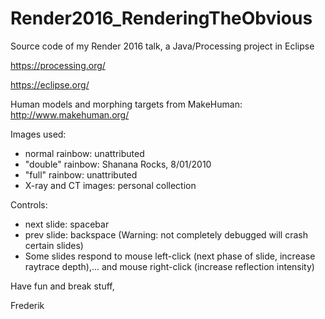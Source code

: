# Render2016_RenderingTheObvious
Source code of my Render 2016 talk, a Java/Processing project in Eclipse 

https://processing.org/

https://eclipse.org/

Human models and morphing targets from MakeHuman: http://www.makehuman.org/

Images used:
* normal rainbow: unattributed
* "double" rainbow: Shanana Rocks, 8/01/2010
* "full" rainbow: unattributed
* X-ray and CT images: personal collection
 

Controls:
* next slide: spacebar
* prev slide: backspace (Warning: not completely debugged will crash certain slides)
* Some slides respond to mouse left-click (next phase of slide, increase raytrace depth),... and mouse right-click (increase reflection intensity)

Have fun and break stuff,

Frederik



